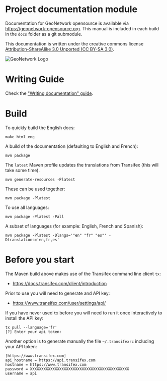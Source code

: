 # Project documentation module

Documentation for GeoNetwork opensource is available via https://geonetwork-opensource.org.
This manual is included in each build in the `docs` folder as a git submodule.

This documentation is written under the creative commons license [Attribution-ShareAlike 3.0 Unported (CC BY-SA 3.0)](LICENSE.md).

![GeoNetwork Logo](source/_static/GN3.png "GeoNetwork")

# Writing Guide

Check the ["Writing documentation" guide](https://geonetwork-opensource.org/manuals/3.12.x/en/contributing/writing-documentation.html).

# Build

To quickly build the English docs:

```
make html_eng
```

A build of the documentation (defaulting to English and French):

```
mvn package
```

The `latest` Maven profile updates the translations from Transifex (this will take some time).

```
mvn generate-resources -Platest
```

These can be used together:
```
mvn package -Platest
```

To use all languages:

```
mvn package -Platest -Pall
```

A subset of languages (for example: English, French and Spanish):

```
mvn package -Platest -Dlangs='"en" "fr" "es"' -Dtranslations='en,fr,es'
```

# Before you start

The Maven build above makes use of the Transifex command line client `tx`: 

* https://docs.transifex.com/client/introduction

Prior to use you will need to generate and API key:

* https://www.transifex.com/user/settings/api/

If you have never used `tx` before you will need to run it once interactively to install the API key:

```
tx pull --language='fr'
[?] Enter your api token:
```

Another option is to generate manually the file `~/.transifexrc` including your API token:
```
[https://www.transifex.com]
api_hostname = https://api.transifex.com
hostname = https://www.transifex.com
password = XXXXXXXXXXXXXXXXXXXXXXXXXXXXXXXXXXXXXXXXXXXX
username = api

```
